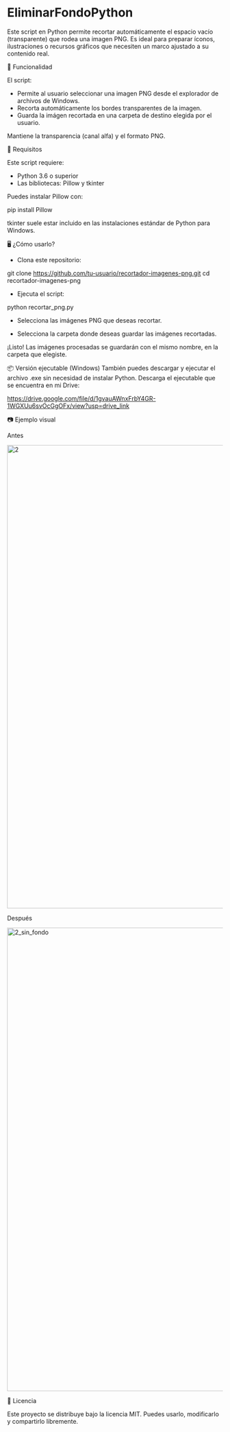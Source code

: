 # EliminarFondoPython

Este script en Python permite recortar automáticamente el espacio vacío (transparente) que rodea una imagen PNG. Es ideal para preparar íconos, ilustraciones o recursos gráficos que necesiten un marco ajustado a su contenido real.

🚀 Funcionalidad

El script:

- Permite al usuario seleccionar una imagen PNG desde el explorador de archivos de Windows.
- Recorta automáticamente los bordes transparentes de la imagen.
- Guarda la imágen recortada en una carpeta de destino elegida por el usuario.

Mantiene la transparencia (canal alfa) y el formato PNG.

🧰 Requisitos

Este script requiere:

- Python 3.6 o superior
- Las bibliotecas: Pillow y tkinter

Puedes instalar Pillow con:

  pip install Pillow
  
tkinter suele estar incluido en las instalaciones estándar de Python para Windows.

🖥️ ¿Cómo usarlo?

- Clona este repositorio:

git clone https://github.com/tu-usuario/recortador-imagenes-png.git
cd recortador-imagenes-png

- Ejecuta el script:

python recortar_png.py

- Selecciona las imágenes PNG que deseas recortar.

- Selecciona la carpeta donde deseas guardar las imágenes recortadas.

¡Listo! Las imágenes procesadas se guardarán con el mismo nombre, en la carpeta que elegiste.

📦 Versión ejecutable (Windows)
También puedes descargar y ejecutar el archivo .exe sin necesidad de instalar Python. Descarga el ejecutable que se encuentra en mi Drive:

https://drive.google.com/file/d/1gvauAWnxFrbY4GR-1WGXUu6svOcGgOFx/view?usp=drive_link

📷 Ejemplo visual

Antes	

<img width="1080" height="1080" alt="2" src="https://github.com/user-attachments/assets/2833c65a-4585-4fdb-9f51-b7108c99c393" />

Después

<img width="1080" height="1080" alt="2_sin_fondo" src="https://github.com/user-attachments/assets/eb905b5f-5d4b-48f9-a4db-f6c14d4bbba3" />



📄 Licencia

Este proyecto se distribuye bajo la licencia MIT. Puedes usarlo, modificarlo y compartirlo libremente.
